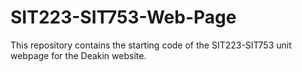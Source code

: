 # SIT223-SIT753-Web-Page
This repository contains the starting code of the SIT223-SIT753 unit webpage for the Deakin website. 
